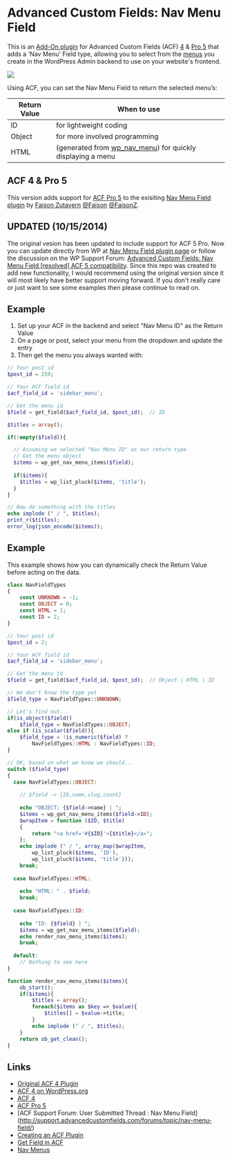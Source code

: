 # Advanced Custom Fields: Nav Menu Field #

This is an [Add-On plugin](http://wordpress.org/extend/plugins/advanced-custom-fields/) for Advanced Custom Fields (ACF) [4](http://www.advancedcustomfields.com/) & [Pro 5](http://www.advancedcustomfields.com/pro) that adds a 'Nav Menu' Field type, allowing you to select from the [menus](http://codex.wordpress.org/Navigation_Menus) you create in the WordPress Admin backend to use on your website's frontend. 

![](http://faisonz.com/wp-content/uploads/2014/01/acf-nav-menu-field-banner-770x250.png)


Using ACF, you can set the Nav Menu Field to return the selected menu’s:

| Return Value   | When to use  |
| ------ | ------------ |
| ID     | for lightweight coding |
| Object | for more involved programming  |
| HTML   | (generated from [wp_nav_menu](http://codex.wordpress.org/Function_Reference/wp_nav_menu)) for quickly displaying a menu  |


## ACF 4 & Pro 5

This version adds support for [ACF Pro 5](http://www.advancedcustomfields.com/pro) to the exisiting [Nav Menu Field plugin](http://wordpress.org/plugins/advanced-custom-fields-nav-menu-field/) by [Faison Zutavern](http://faisonz.com/wordpress-plugins/advanced-custom-fields-nav-menu-field/)  [@Faison](https://github.com/Faison) [@FaisonZ](https://twitter.com/FaisonZ/).

## UPDATED (10/15/2014)

The original vesion has been updated to include support for ACF 5 Pro. Now you can update directly from WP at [Nav Menu Field plugin page](http://wordpress.org/plugins/advanced-custom-fields-nav-menu-field/) or follow the discussion on the WP Support Forum: [Advanced Custom Fields: Nav Menu Field
[resolved] ACF 5 compatibility](https://wordpress.org/support/topic/acf-5-compatibility). Since this repo was created to add new functionality, I would recommend using the original version since it will most likely have better support moving forward. If you don't really care or just want to see some examples then please continue to read on.

## Example

1. Set up your ACF in the backend and select "Nav Menu ID" as the Return Value
2. On a page or post, select your menu from the dropdown and update the entry
3. Then get the menu you always wanted with:

````php
// Your post id
$post_id = 259; 

// Your ACF field id
$acf_field_id = 'sidebar_menu'; 

// Get the menu id
$field = get_field($acf_field_id, $post_id);  // ID

$titles = array();

if(!empty($field)){

  // Assuming we selected "Nav Menu ID" as our return type
  // Get the menu object
  $items = wp_get_nav_menu_items($field);
  
  if($items){
    $titles = wp_list_pluck($items, 'title');
  }
}

// Now do something with the titles
echo implode (" / ", $titles);
print_r($titles);
error_log(json_encode($items));
````

## Example

This example shows how you can dynamically check the Return Value before acting on the data.

````php
class NavFieldTypes
{
	const UNKNOWN = -1;
	const OBJECT = 0;
	const HTML = 1;
	const ID = 2;
}

// Your post id
$post_id = 2; 

// Your ACF field id
$acf_field_id = 'sidebar_menu'; 

// Get the menu id
$field = get_field($acf_field_id, $post_id);  // Object | HTML | ID

// We don't know the type yet
$field_type = NavFieldTypes::UNKNOWN;

// Let's find out...
if(is_object($field)) 
	$field_type = NavFieldTypes::OBJECT; 
else if (is_scalar($field)){	
	$field_type = !is_numeric($field) ? 
		NavFieldTypes::HTML : NavFieldTypes::ID;	 
} 

// OK, based on what we know we should...
switch ($field_type)
{	
  case NavFieldTypes::OBJECT:
	
	// $field -> {ID,name,slug,count}
	
	echo "OBJECT: {$field->name} | "; 
	$items = wp_get_nav_menu_items($field->ID);
	$wrapItem = function ($ID, $title)
	{
		return "<a href='#{$ID}'>{$title}</a>";
	};
	echo implode (" / ", array_map($wrapItem, 
		wp_list_pluck($items, 'ID'), 
		wp_list_pluck($items, 'title')));
    break;
	
  case NavFieldTypes::HTML:
	
	echo "HTML: " . $field;
    break;
	
  case NavFieldTypes::ID:
	
	echo "ID: {$field} | "; 
	$items = wp_get_nav_menu_items($field);
	echo render_nav_menu_items($items);
    break;
	
  default:
	// Nothing to see here
}

function render_nav_menu_items($items){
	ob_start();
	if($items){
		$titles = array();
		foreach($items as $key => $value){
			$titles[] = $value->title;
		}
		echo implode (" / ", $titles);
	}
	return ob_get_clean();
}
````

## Links

* [Original ACF 4 Plugin](http://wordpress.org/plugins/advanced-custom-fields-nav-menu-field/)
* [ACF 4 on WordPress.org](http://wordpress.org/plugins/advanced-custom-fields/)
* [ACF 4](http://www.advancedcustomfields.com/)
* [ACF Pro 5](http://www.advancedcustomfields.com/pro)
* [ACF Support Forum: User Submitted Thread : Nav Menu Field] (http://support.advancedcustomfields.com/forums/topic/nav-menu-field/)
* [Creating an ACF Plugin](http://wordpress.org/extend/plugins/advanced-custom-fields/)
* [Get Field in ACF](http://www.advancedcustomfields.com/resources/get_field/)
* [Nav Menus](http://codex.wordpress.org/Navigation_Menus)
